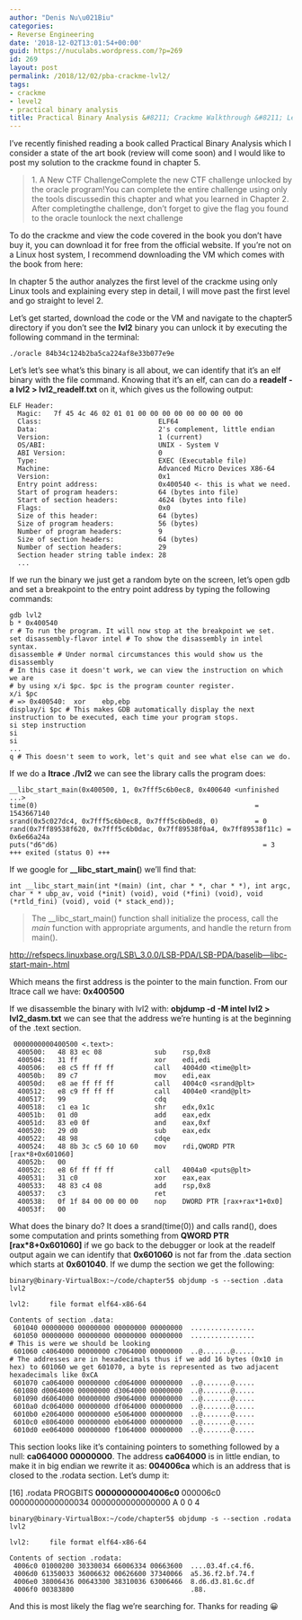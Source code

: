 ```yaml
---
author: "Denis Nu\u021Biu"
categories:
- Reverse Engineering
date: '2018-12-02T13:01:54+00:00'
guid: https://nuculabs.wordpress.com/?p=269
id: 269
layout: post
permalink: /2018/12/02/pba-crackme-lvl2/
tags:
- crackme
- level2
- practical binary analysis
title: Practical Binary Analysis &#8211; Crackme Walkthrough &#8211; Level 2
---
```

I’ve recently finished reading a book called Practical Binary Analysis which I consider a state of the art book (review will come soon) and I would like to post my solution to the crackme found in chapter 5.


> 1\. A New CTF ChallengeComplete the new CTF challenge unlocked by the oracle program!You can complete the entire challenge using only the tools discussedin this chapter and what you learned in Chapter 2. After completingthe challenge, don’t forget to give the flag you found to the oracle tounlock the next challenge


To do the crackme and view the code covered in the book you don’t have buy it, you can download it for free from the official website. If you’re not on a Linux host system, I recommend downloading the VM which comes with the book from here: 


In chapter 5 the author analyzes the first level of the crackme using only Linux tools and explaining every step in detail, I will move past the first level and go straight to level 2.


Let’s get started, download the code or the VM and navigate to the chapter5 directory if you don’t see the **lvl2** binary you can unlock it by executing the following command in the terminal:


```
./oracle 84b34c124b2ba5ca224af8e33b077e9e
```


Let’s let’s see what’s this binary is all about, we can identify that it’s an elf binary with the file command. Knowing that it’s an elf, can can do a **readelf -a lvl2 > lvl2\_readelf.txt** on it, which gives us the following output:


```
ELF Header:
  Magic:   7f 45 4c 46 02 01 01 00 00 00 00 00 00 00 00 00 
  Class:                             ELF64
  Data:                              2's complement, little endian
  Version:                           1 (current)
  OS/ABI:                            UNIX - System V
  ABI Version:                       0
  Type:                              EXEC (Executable file)
  Machine:                           Advanced Micro Devices X86-64
  Version:                           0x1
  Entry point address:               0x400540 <- this is what we need.
  Start of program headers:          64 (bytes into file)
  Start of section headers:          4624 (bytes into file)
  Flags:                             0x0
  Size of this header:               64 (bytes)
  Size of program headers:           56 (bytes)
  Number of program headers:         9
  Size of section headers:           64 (bytes)
  Number of section headers:         29
  Section header string table index: 28
  ...
```


If we run the binary we just get a random byte on the screen, let’s open gdb and set a breakpoint to the entry point address by typing the following commands:


```
gdb lvl2
b * 0x400540 
r # To run the program. It will now stop at the breakpoint we set.
set disassembly-flavor intel # To show the disassembly in intel syntax.
disassemble # Under normal circumstances this would show us the disassembly
# In this case it doesn't work, we can view the instruction on which we are 
# by using x/i $pc. $pc is the program counter register.
x/i $pc
# => 0x400540:	xor    ebp,ebp
display/i $pc # This makes GDB automatically display the next instruction to be executed, each time your program stops.
si step instruction
si
si
...
q # This doesn't seem to work, let's quit and see what else can we do.
```


If we do a **ltrace ./lvl2** we can see the library calls the program does:


```
__libc_start_main(0x400500, 1, 0x7fff5c6b0ec8, 0x400640 <unfinished ...>
time(0)                                                      = 1543667140
srand(0x5c027dc4, 0x7fff5c6b0ec8, 0x7fff5c6b0ed8, 0)         = 0
rand(0x7ff89538f620, 0x7fff5c6b0dac, 0x7ff89538f0a4, 0x7ff89538f11c) = 0x6e66a24a
puts("d6"d6)                                                   = 3
+++ exited (status 0) +++
```


If we google for **\_\_libc\_start\_main(**) we’ll find that:


```
int __libc_start_main(int *(main) (int, char * *, char * *), int argc, char * * ubp_av, void (*init) (void), void (*fini) (void), void (*rtld_fini) (void), void (* stack_end));
```


> The \_\_libc\_start\_main() function shall initialize the process, call the *main* function with appropriate arguments, and handle the return from main().
> 
> 
http://refspecs.linuxbase.org/LSB\_3.0.0/LSB-PDA/LSB-PDA/baselib—libc-start-main-.html  
> 


Which means the first address is the pointer to the main function. From our ltrace call we have: **0x400500**


If we disassemble the binary with lvl2 with: **objdump -d -M intel lvl2 > lvl2\_dasm.txt** we can see that the address we’re hunting is at the beginning of the .text section.


```
 0000000000400500 <.text>:
  400500:	48 83 ec 08          	sub    rsp,0x8
  400504:	31 ff                	xor    edi,edi
  400506:	e8 c5 ff ff ff       	call   4004d0 <time@plt>
  40050b:	89 c7                	mov    edi,eax
  40050d:	e8 ae ff ff ff       	call   4004c0 <srand@plt>
  400512:	e8 c9 ff ff ff       	call   4004e0 <rand@plt>
  400517:	99                   	cdq    
  400518:	c1 ea 1c             	shr    edx,0x1c
  40051b:	01 d0                	add    eax,edx
  40051d:	83 e0 0f             	and    eax,0xf
  400520:	29 d0                	sub    eax,edx
  400522:	48 98                	cdqe   
  400524:	48 8b 3c c5 60 10 60 	mov    rdi,QWORD PTR [rax*8+0x601060]
  40052b:	00 
  40052c:	e8 6f ff ff ff       	call   4004a0 <puts@plt>
  400531:	31 c0                	xor    eax,eax
  400533:	48 83 c4 08          	add    rsp,0x8
  400537:	c3                   	ret    
  400538:	0f 1f 84 00 00 00 00 	nop    DWORD PTR [rax+rax*1+0x0]
  40053f:	00 
```


What does the binary do? It does a srand(time(0)) and calls rand(), does some computation and prints something from **QWORD PTR \[rax\*8+0x601060\]** if we go back to the debugger or look at the readelf output again we can identify that **0x601060** is not far from the .data section which starts at **0x601040**. If we dump the section we get the following:


```
binary@binary-VirtualBox:~/code/chapter5$ objdump -s --section .data lvl2

lvl2:     file format elf64-x86-64

Contents of section .data:
 601040 00000000 00000000 00000000 00000000  ................
 601050 00000000 00000000 00000000 00000000  ................
# This is were we should be looking
 601060 c4064000 00000000 c7064000 00000000  ..@.......@.....
# The addresses are in hexadecimals thus if we add 16 bytes (0x10 in hex) to 601060 we get 601070, a byte is represented as two adjacent hexadecimals like 0xCA
 601070 ca064000 00000000 cd064000 00000000  ..@.......@.....
 601080 d0064000 00000000 d3064000 00000000  ..@.......@.....
 601090 d6064000 00000000 d9064000 00000000  ..@.......@.....
 6010a0 dc064000 00000000 df064000 00000000  ..@.......@.....
 6010b0 e2064000 00000000 e5064000 00000000  ..@.......@.....
 6010c0 e8064000 00000000 eb064000 00000000  ..@.......@.....
 6010d0 ee064000 00000000 f1064000 00000000  ..@.......@.....
```


This section looks like it’s containing pointers to something followed by a null: **ca064000 00000000**. The address **ca064000** is in little endian, to make it in big endian we rewrite it as: **004006ca** which is an address that is closed to the .rodata section. Let’s dump it:


\[16\] .rodata PROGBITS **00000000004006c0**  000006c0 0000000000000034 0000000000000000 A 0 0 4


```
binary@binary-VirtualBox:~/code/chapter5$ objdump -s --section .rodata lvl2

lvl2:     file format elf64-x86-64

Contents of section .rodata:
 4006c0 01000200 30330034 66006334 00663600  ....03.4f.c4.f6.
 4006d0 61350033 36006632 00626600 37340066  a5.36.f2.bf.74.f
 4006e0 38006436 00643300 38310036 63006466  8.d6.d3.81.6c.df
 4006f0 00383800                             .88.
```


And this is most likely the flag we’re searching for. Thanks for reading 😀